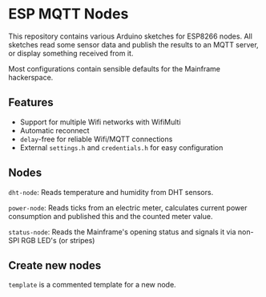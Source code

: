 ESP MQTT Nodes
==============

This repository contains various Arduino sketches for ESP8266 nodes.
All sketches read some sensor data and publish the results to an MQTT server,
or display something received from it.

Most configurations contain sensible defaults for the Mainframe hackerspace.

Features
--------

- Support for multiple Wifi networks with WifiMulti
- Automatic reconnect
- `delay`-free for reliable Wifi/MQTT connections
- External `settings.h` and `credentials.h` for easy configuration


Nodes
-----

`dht-node`: Reads temperature and humidity from DHT sensors.

`power-node`: Reads ticks from an electric meter, calculates current
    power consumption and published this and the counted meter value.

`status-node`: Reads the Mainframe's opening status and signals it via
    non-SPI RGB LED's (or stripes)

Create new nodes
----------------

`template` is a commented template for a new node.
